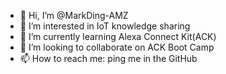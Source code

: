 - 👋 Hi, I’m @MarkDing-AMZ
- 👀 I’m interested in IoT knowledge sharing
- 🌱 I’m currently learning Alexa Connect Kit(ACK)
- 💞️ I’m looking to collaborate on ACK Boot Camp
- 📫 How to reach me: ping me in the GitHub

<!---
MarkDing-AMZ/MarkDing-AMZ is a ✨ special ✨ repository because its `README.md` (this file) appears on your GitHub profile.
You can click the Preview link to take a look at your changes.
--->
